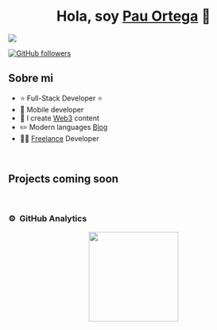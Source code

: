 

<!--
**pauortegarcia/pauortegarcia** is a ✨ _special_ ✨ repository because its `README.md` (this file) appears on your GitHub profile. -->

<div align="center">
<h1 align="center">Hola, soy <a href="https://pauortegarcia.es" target="_blank">Pau Ortega</a> 👋</h1>
</div>
<img src="https://i.imgur.com/vsZrktH.png">


[![GitHub followers](https://img.shields.io/github/followers/pauortegarcia?style=social)](https://github.com/pauortegarcia)


## Sobre mi

- ⭐ Full-Stack Developer ⭐ 
- 📲 Mobile developer
- 🎥 I create [Web3](https://instagram.com/pauortegarcia) content
- ✏️ Modern languages [Blog](https://pauortegarcia.es/blog)
- 🧑‍🏫 [Freelance](https://pauortegarcia.es) Developer
<br>

## Projects coming soon
                                                                            
</div>
<br>

### ⚙️ &nbsp;GitHub Analytics

<p align="center">
<a href="https://github.com/pauortegarcia">
  <img height="180em" src="https://github-readme-stats-eight-theta.vercel.app/api?username=pauortegarcia&show_icons=true&theme=algolia&include_all_commits=true&count_private=true"/>
  
</a>
</p>
